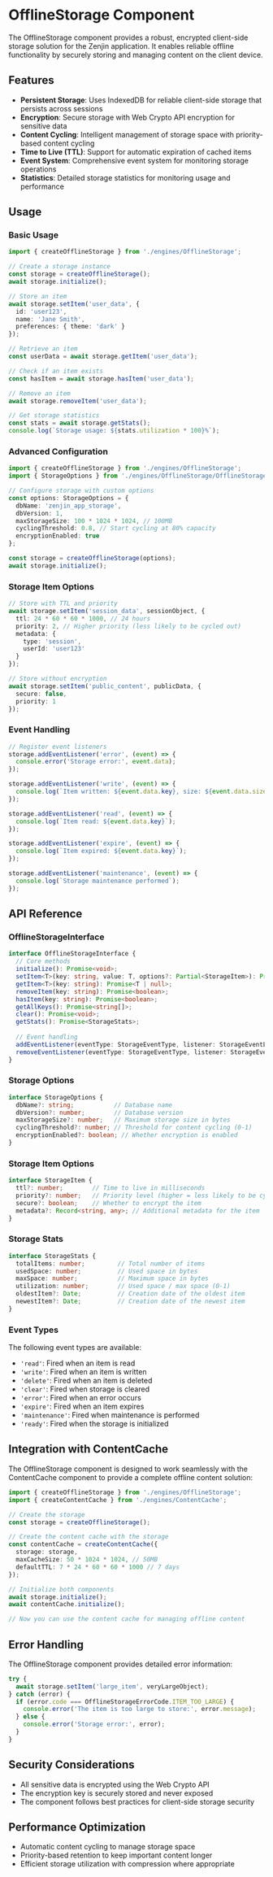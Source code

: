 # OfflineStorage Component

The OfflineStorage component provides a robust, encrypted client-side storage solution for the Zenjin application. It enables reliable offline functionality by securely storing and managing content on the client device.

## Features

- **Persistent Storage**: Uses IndexedDB for reliable client-side storage that persists across sessions
- **Encryption**: Secure storage with Web Crypto API encryption for sensitive data
- **Content Cycling**: Intelligent management of storage space with priority-based content cycling
- **Time to Live (TTL)**: Support for automatic expiration of cached items
- **Event System**: Comprehensive event system for monitoring storage operations
- **Statistics**: Detailed storage statistics for monitoring usage and performance

## Usage

### Basic Usage

```typescript
import { createOfflineStorage } from './engines/OfflineStorage';

// Create a storage instance
const storage = createOfflineStorage();
await storage.initialize();

// Store an item
await storage.setItem('user_data', {
  id: 'user123',
  name: 'Jane Smith',
  preferences: { theme: 'dark' }
});

// Retrieve an item
const userData = await storage.getItem('user_data');

// Check if an item exists
const hasItem = await storage.hasItem('user_data');

// Remove an item
await storage.removeItem('user_data');

// Get storage statistics
const stats = await storage.getStats();
console.log(`Storage usage: ${stats.utilization * 100}%`);
```

### Advanced Configuration

```typescript
import { createOfflineStorage } from './engines/OfflineStorage';
import { StorageOptions } from './engines/OfflineStorage/OfflineStorageTypes';

// Configure storage with custom options
const options: StorageOptions = {
  dbName: 'zenjin_app_storage',
  dbVersion: 1,
  maxStorageSize: 100 * 1024 * 1024, // 100MB
  cyclingThreshold: 0.8, // Start cycling at 80% capacity
  encryptionEnabled: true
};

const storage = createOfflineStorage(options);
await storage.initialize();
```

### Storage Item Options

```typescript
// Store with TTL and priority
await storage.setItem('session_data', sessionObject, {
  ttl: 24 * 60 * 60 * 1000, // 24 hours
  priority: 2, // Higher priority (less likely to be cycled out)
  metadata: {
    type: 'session',
    userId: 'user123'
  }
});

// Store without encryption
await storage.setItem('public_content', publicData, {
  secure: false,
  priority: 1
});
```

### Event Handling

```typescript
// Register event listeners
storage.addEventListener('error', (event) => {
  console.error('Storage error:', event.data);
});

storage.addEventListener('write', (event) => {
  console.log(`Item written: ${event.data.key}, size: ${event.data.size} bytes`);
});

storage.addEventListener('read', (event) => {
  console.log(`Item read: ${event.data.key}`);
});

storage.addEventListener('expire', (event) => {
  console.log(`Item expired: ${event.data.key}`);
});

storage.addEventListener('maintenance', (event) => {
  console.log(`Storage maintenance performed`);
});
```

## API Reference

### OfflineStorageInterface

```typescript
interface OfflineStorageInterface {
  // Core methods
  initialize(): Promise<void>;
  setItem<T>(key: string, value: T, options?: Partial<StorageItem>): Promise<void>;
  getItem<T>(key: string): Promise<T | null>;
  removeItem(key: string): Promise<boolean>;
  hasItem(key: string): Promise<boolean>;
  getAllKeys(): Promise<string[]>;
  clear(): Promise<void>;
  getStats(): Promise<StorageStats>;
  
  // Event handling
  addEventListener(eventType: StorageEventType, listener: StorageEventListener): void;
  removeEventListener(eventType: StorageEventType, listener: StorageEventListener): void;
}
```

### Storage Options

```typescript
interface StorageOptions {
  dbName?: string;           // Database name
  dbVersion?: number;        // Database version
  maxStorageSize?: number;   // Maximum storage size in bytes
  cyclingThreshold?: number; // Threshold for content cycling (0-1)
  encryptionEnabled?: boolean; // Whether encryption is enabled
}
```

### Storage Item Options

```typescript
interface StorageItem {
  ttl?: number;        // Time to live in milliseconds
  priority?: number;   // Priority level (higher = less likely to be cycled)
  secure?: boolean;    // Whether to encrypt the item
  metadata?: Record<string, any>; // Additional metadata for the item
}
```

### Storage Stats

```typescript
interface StorageStats {
  totalItems: number;         // Total number of items
  usedSpace: number;          // Used space in bytes
  maxSpace: number;           // Maximum space in bytes
  utilization: number;        // Used space / max space (0-1)
  oldestItem?: Date;          // Creation date of the oldest item
  newestItem?: Date;          // Creation date of the newest item
}
```

### Event Types

The following event types are available:

- `'read'`: Fired when an item is read
- `'write'`: Fired when an item is written
- `'delete'`: Fired when an item is deleted
- `'clear'`: Fired when storage is cleared
- `'error'`: Fired when an error occurs
- `'expire'`: Fired when an item expires
- `'maintenance'`: Fired when maintenance is performed
- `'ready'`: Fired when the storage is initialized

## Integration with ContentCache

The OfflineStorage component is designed to work seamlessly with the ContentCache component to provide a complete offline content solution:

```typescript
import { createOfflineStorage } from './engines/OfflineStorage';
import { createContentCache } from './engines/ContentCache';

// Create the storage
const storage = createOfflineStorage();

// Create the content cache with the storage
const contentCache = createContentCache({
  storage: storage,
  maxCacheSize: 50 * 1024 * 1024, // 50MB
  defaultTTL: 7 * 24 * 60 * 60 * 1000 // 7 days
});

// Initialize both components
await storage.initialize();
await contentCache.initialize();

// Now you can use the content cache for managing offline content
```

## Error Handling

The OfflineStorage component provides detailed error information:

```typescript
try {
  await storage.setItem('large_item', veryLargeObject);
} catch (error) {
  if (error.code === OfflineStorageErrorCode.ITEM_TOO_LARGE) {
    console.error('The item is too large to store:', error.message);
  } else {
    console.error('Storage error:', error);
  }
}
```

## Security Considerations

- All sensitive data is encrypted using the Web Crypto API
- The encryption key is securely stored and never exposed
- The component follows best practices for client-side storage security

## Performance Optimization

- Automatic content cycling to manage storage space
- Priority-based retention to keep important content longer
- Efficient storage utilization with compression where appropriate